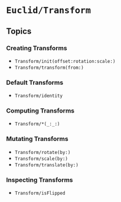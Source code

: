 # ``Euclid/Transform``

## Topics

### Creating Transforms

- ``Transform/init(offset:rotation:scale:)``
- ``Transform/transform(from:)``

### Default Transforms

- ``Transform/identity``

### Computing Transforms

- ``Transform/*(_:_:)``

### Mutating Transforms 

- ``Transform/rotate(by:)``
- ``Transform/scale(by:)``
- ``Transform/translate(by:)``

### Inspecting Transforms

- ``Transform/isFlipped``
